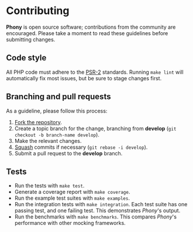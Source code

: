 # Contributing

**Phony** is open source software; contributions from the community are
encouraged. Please take a moment to read these guidelines before submitting
changes.

## Code style

All PHP code must adhere to the [PSR-2] standards. Running `make lint` will
automatically fix most issues, but be sure to stage changes first.

[psr-2]: https://github.com/php-fig/fig-standards/blob/master/accepted/PSR-2-coding-style-guide.md

## Branching and pull requests

As a guideline, please follow this process:

1. [Fork the repository].
2. Create a topic branch for the change, branching from **develop**
(`git checkout -b branch-name develop`).
3. Make the relevant changes.
4. [Squash] commits if necessary (`git rebase -i develop`).
5. Submit a pull request to the **develop** branch.

[fork the repository]: https://help.github.com/articles/fork-a-repo
[squash]: http://git-scm.com/book/en/Git-Tools-Rewriting-History#Changing-Multiple-Commit-Messages

## Tests

- Run the tests with `make test`.
- Generate a coverage report with `make coverage`.
- Run the example test suites with `make examples`.
- Run the integration tests with `make integration`. Each test suite has one
  passing test, and one failing test. This demonstrates *Phony*'s output.
- Run the benchmarks with `make benchmarks`. This compares *Phony*'s performance
  with other mocking frameworks.
